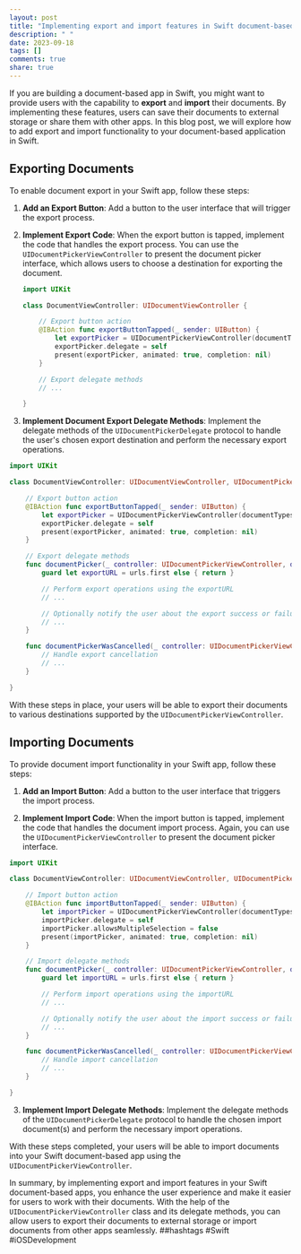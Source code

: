 ```yaml
---
layout: post
title: "Implementing export and import features in Swift document-based apps"
description: " "
date: 2023-09-18
tags: []
comments: true
share: true
---
```


If you are building a document-based app in Swift, you might want to provide users with the capability to **export** and **import** their documents. By implementing these features, users can save their documents to external storage or share them with other apps. In this blog post, we will explore how to add export and import functionality to your document-based application in Swift.

## Exporting Documents

To enable document export in your Swift app, follow these steps:

1. **Add an Export Button**: Add a button to the user interface that will trigger the export process.

2. **Implement Export Code**: When the export button is tapped, implement the code that handles the export process. You can use the `UIDocumentPickerViewController` to present the document picker interface, which allows users to choose a destination for exporting the document.

    ```swift
    import UIKit

    class DocumentViewController: UIDocumentViewController {

        // Export button action
        @IBAction func exportButtonTapped(_ sender: UIButton) {
            let exportPicker = UIDocumentPickerViewController(documentTypes: ["com.example.myapp"], in: .exportToService)
            exportPicker.delegate = self
            present(exportPicker, animated: true, completion: nil)
        }

        // Export delegate methods
        // ...

    }
    ```

3. **Implement Document Export Delegate Methods**: Implement the delegate methods of the `UIDocumentPickerDelegate` protocol to handle the user's chosen export destination and perform the necessary export operations.

```swift
import UIKit

class DocumentViewController: UIDocumentViewController, UIDocumentPickerDelegate {

    // Export button action
    @IBAction func exportButtonTapped(_ sender: UIButton) {
        let exportPicker = UIDocumentPickerViewController(documentTypes: ["com.example.myapp"], in: .exportToService)
        exportPicker.delegate = self
        present(exportPicker, animated: true, completion: nil)
    }

    // Export delegate methods
    func documentPicker(_ controller: UIDocumentPickerViewController, didPickDocumentsAt urls: [URL]) {
        guard let exportURL = urls.first else { return }

        // Perform export operations using the exportURL
        // ...

        // Optionally notify the user about the export success or failure
        // ...
    }

    func documentPickerWasCancelled(_ controller: UIDocumentPickerViewController) {
        // Handle export cancellation
        // ...
    }

}
```

With these steps in place, your users will be able to export their documents to various destinations supported by the `UIDocumentPickerViewController`.

## Importing Documents

To provide document import functionality in your Swift app, follow these steps:

1. **Add an Import Button**: Add a button to the user interface that triggers the import process.

2. **Implement Import Code**: When the import button is tapped, implement the code that handles the document import process. Again, you can use the `UIDocumentPickerViewController` to present the document picker interface.

```swift
import UIKit

class DocumentViewController: UIDocumentViewController, UIDocumentPickerDelegate {

    // Import button action
    @IBAction func importButtonTapped(_ sender: UIButton) {
        let importPicker = UIDocumentPickerViewController(documentTypes: ["public.data"], in: .open)
        importPicker.delegate = self
        importPicker.allowsMultipleSelection = false
        present(importPicker, animated: true, completion: nil)
    }

    // Import delegate methods
    func documentPicker(_ controller: UIDocumentPickerViewController, didPickDocumentsAt urls: [URL]) {
        guard let importURL = urls.first else { return }

        // Perform import operations using the importURL
        // ...

        // Optionally notify the user about the import success or failure
        // ...
    }

    func documentPickerWasCancelled(_ controller: UIDocumentPickerViewController) {
        // Handle import cancellation
        // ...
    }

}
```

3. **Implement Import Delegate Methods**: Implement the delegate methods of the `UIDocumentPickerDelegate` protocol to handle the chosen import document(s) and perform the necessary import operations.

With these steps completed, your users will be able to import documents into your Swift document-based app using the `UIDocumentPickerViewController`.

In summary, by implementing export and import features in your Swift document-based apps, you enhance the user experience and make it easier for users to work with their documents. With the help of the `UIDocumentPickerViewController` class and its delegate methods, you can allow users to export their documents to external storage or import documents from other apps seamlessly. ##hashtags #Swift #iOSDevelopment
